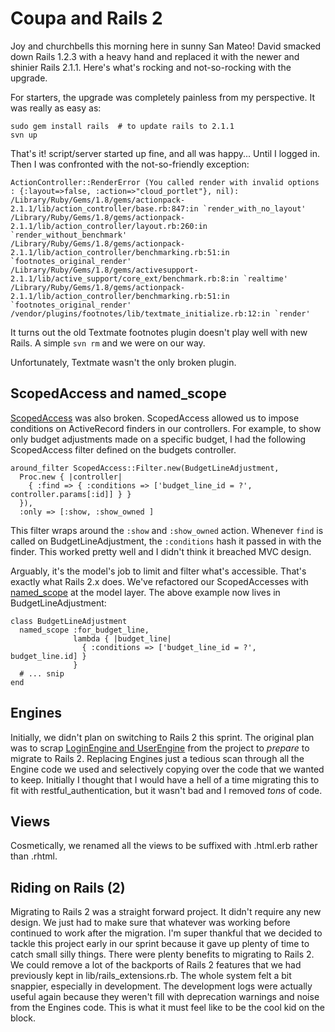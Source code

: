 # Coupa and Rails 2

Joy and churchbells this morning here in sunny San Mateo!  David
smacked down Rails 1.2.3 with a heavy hand and replaced it with the
newer and shinier Rails 2.1.1.  Here's what's rocking and
not-so-rocking with the upgrade.

For starters, the upgrade was completely painless from my
perspective.  It was really as easy as:

    sudo gem install rails  # to update rails to 2.1.1
    svn up

That's it!  script/server started up fine, and all was happy...  Until
I logged in.  Then I was confronted with the not-so-friendly
exception:

    ActionController::RenderError (You called render with invalid options : {:layout=>false, :action=>"cloud_portlet"}, nil):
    /Library/Ruby/Gems/1.8/gems/actionpack-2.1.1/lib/action_controller/base.rb:847:in `render_with_no_layout'
    /Library/Ruby/Gems/1.8/gems/actionpack-2.1.1/lib/action_controller/layout.rb:260:in `render_without_benchmark'
    /Library/Ruby/Gems/1.8/gems/actionpack-2.1.1/lib/action_controller/benchmarking.rb:51:in `footnotes_original_render'
    /Library/Ruby/Gems/1.8/gems/activesupport-2.1.1/lib/active_support/core_ext/benchmark.rb:8:in `realtime'
    /Library/Ruby/Gems/1.8/gems/actionpack-2.1.1/lib/action_controller/benchmarking.rb:51:in `footnotes_original_render'
    /vendor/plugins/footnotes/lib/textmate_initialize.rb:12:in `render'

It turns out the old Textmate footnotes plugin doesn't play well with
new Rails.  A simple <code>svn rm</code> and we were on our way.

Unfortunately, Textmate wasn't the only broken plugin.

## ScopedAccess and named_scope ##

[ScopedAccess](http://agilewebdevelopment.com/plugins/scoped_access)
was also broken.  ScopedAccess allowed us to impose conditions on
ActiveRecord finders in our controllers.  For example, to show only
budget adjustments made on a specific budget, I had the following
ScopedAccess filter defined on the budgets controller.

    around_filter ScopedAccess::Filter.new(BudgetLineAdjustment,
      Proc.new { |controller|
        { :find => { :conditions => ['budget_line_id = ?', controller.params[:id]] } }
      }),
      :only => [:show, :show_owned ]

This filter wraps around the <code>:show</code> and
<code>:show_owned</code> action.  Whenever <code>find</code> is called
on BudgetLineAdjustment, the <code>:conditions</code> hash it passed
in with the finder.  This worked pretty well and I didn't think it
breached MVC design.

Arguably, it's the model's job to limit and filter what's accessible.
That's exactly what Rails 2.x does.  We've refactored our
ScopedAccesses with
[named_scope](http://api.rubyonrails.org/classes/ActiveRecord/NamedScope/ClassMethods.html#M001246)
at the model layer.  The above example now lives in
BudgetLineAdjustment:

    class BudgetLineAdjustment
      named_scope :for_budget_line,
                  lambda { |budget_line|
                    { :conditions => ['budget_line_id = ?', budget_line.id] }
                  }
      # ... snip
    end

## Engines ##

Initially, we didn't plan on switching to Rails 2 this sprint.  The
original plan was to scrap [LoginEngine and
UserEngine](http://rails-engines.org/) from the project to *prepare*
to migrate to Rails 2.  Replacing Engines just a tedious scan through
all the Engine code we used and selectively copying over the code that
we wanted to keep.  Initially I thought that I would have a hell of a
time migrating this to fit with restful_authentication, but it wasn't
bad and I removed *tons* of code.

## Views ##

Cosmetically, we renamed all the views to be suffixed
with .html.erb rather than .rhtml.

## Riding on Rails (2) ##

Migrating to Rails 2 was a straight forward project.  It didn't
require any new design.  We just had to make sure that whatever was
working before continued to work after the migration.  I'm super
thankful that we decided to tackle this project early in our sprint
because it gave up plenty of time to catch small silly things.  There
were plenty benefits to migrating to Rails 2.  We could remove a lot
of the backports of Rails 2 features that we had previously kept in
lib/rails_extensions.rb.  The whole system felt a bit snappier,
especially in development.  The development logs were actually useful
again because they weren't fill with deprecation warnings and noise
from the Engines code.  This is what it must feel like to be the cool
kid on the block.
